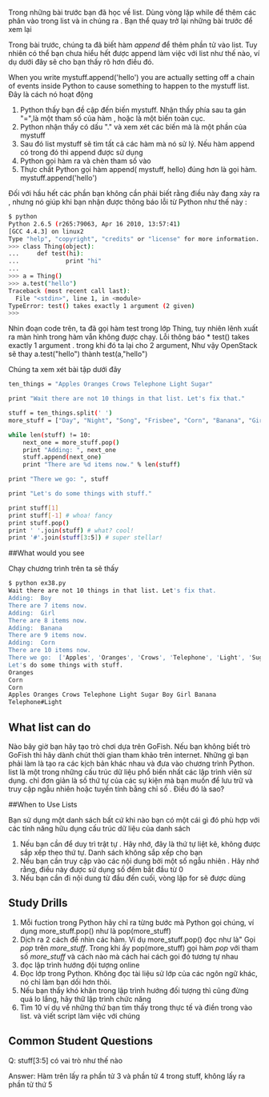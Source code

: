 Trong những bài trước bạn đã học về list. Dùng vòng lặp while để thêm các phân vào trong list và in chúng ra . Bạn thể quay trở lại những bài trước để xem lại

Trong bài trước, chúng ta đã biết hàm *append* để thêm phần tử vào list. Tuy nhiên có thể bạn chưa hiểu hết được append làm việc với list như thế nào, ví dụ dưới đây sẽ cho bạn thấy rõ hơn điều đó.

When you write mystuff.append('hello') you are actually setting off a chain of events inside Python to cause something to happen to the mystuff list. Đây là cách nó hoạt động

1. Python thấy bạn đề cập đến biến mystuff. Nhận thấy phía sau ta gán "=",là một tham số của hàm , hoặc là một biến toàn cục.
2. Python nhận thấy có dấu "." và xem xét các biến mà là một phần của mystuff
3. Sau đó  list mystuff sẽ tìm tất cả các hàm mà nó sử lý. Nếu hàm append có trong đó thì append được sử dụng
4. Python gọi hàm ra và chèn tham số vào  
5. Thực chất Python gọi hàm append( mystuff, hello) đúng hơn là gọi hàm. mystuff.append('hello')

Đối với hầu hết các phần bạn không cần phải biết rằng điều này đang xảy ra , nhưng nó giúp khi bạn nhận được thông báo lỗi từ Python như thế này :

```sh
$ python
Python 2.6.5 (r265:79063, Apr 16 2010, 13:57:41)
[GCC 4.4.3] on linux2
Type "help", "copyright", "credits" or "license" for more information.
>>> class Thing(object):
...     def test(hi):
...             print "hi"
...
>>> a = Thing()
>>> a.test("hello")
Traceback (most recent call last):
  File "<stdin>", line 1, in <module>
TypeError: test() takes exactly 1 argument (2 given)
>>>


```

Nhìn đoạn code trên, ta đã gọi hàm test trong lớp Thing, tuy nhiên lênh xuất ra màn hình trong hàm vẫn không được chạy. Lỗi thông báo * test() takes exactly 1 argument . trong khi đó ta lại cho 2 argument, Như vậy OpenStack sẽ thay 
a.test("hello") thành test(a,"hello")

Chúng ta xem xét bài tập dưới đây

```sh
ten_things = "Apples Oranges Crows Telephone Light Sugar"

print "Wait there are not 10 things in that list. Let's fix that."

stuff = ten_things.split(' ')
more_stuff = ["Day", "Night", "Song", "Frisbee", "Corn", "Banana", "Girl", "Boy"]

while len(stuff) != 10:
    next_one = more_stuff.pop()
    print "Adding: ", next_one
    stuff.append(next_one)
    print "There are %d items now." % len(stuff)

print "There we go: ", stuff

print "Let's do some things with stuff."

print stuff[1]
print stuff[-1] # whoa! fancy
print stuff.pop()
print ' '.join(stuff) # what? cool!
print '#'.join(stuff[3:5]) # super stellar!
```

##What would you see

Chạy chương trình trên ta sẽ thấy 
```sh
$ python ex38.py
Wait there are not 10 things in that list. Let's fix that.
Adding:  Boy
There are 7 items now.
Adding:  Girl
There are 8 items now.
Adding:  Banana
There are 9 items now.
Adding:  Corn
There are 10 items now.
There we go:  ['Apples', 'Oranges', 'Crows', 'Telephone', 'Light', 'Sugar', 'Boy', 'Girl', 'Banana', 'Corn']
Let's do some things with stuff.
Oranges
Corn
Corn
Apples Oranges Crows Telephone Light Sugar Boy Girl Banana
Telephone#Light
```

## What list can do

Nào bây giờ bạn hãy tạo  trò chơi dựa trên GoFish. Nếu bạn không biết trò GoFish thì hãy dành chút thời 
gian tham khảo trên internet. Những gì bạn phải làm là tạo ra các kịch bản khác nhau và đưa vào chương
trình Python. list là một trong những cấu trúc dữ liệu phổ biến nhất các lập trình viên sử dụng. chỉ đơn giản là số thứ tự của các sự kiện mà bạn muốn để lưu trữ và truy cập ngẫu nhiên hoặc tuyến tính bằng chỉ số . Điều đó là sao?

##When to Use Lists

Bạn sử dụng một danh sách bất cứ khi nào bạn có một cái gì đó phù hợp với các tính năng hữu dụng cấu trúc dữ liệu của danh sách

1. Nếu bạn cần để duy trì trật tự . Hãy nhớ, đây là thứ tự liệt kê, không được sắp xếp theo thứ tự. Danh sách không sắp xếp cho bạn 
2. Nếu bạn cần truy cập vào các nội dung bởi một số ngẫu nhiên . Hãy nhớ rằng, điều này được sử dụng số đếm bắt đầu từ 0
3. Nếu bạn cần đi nội dung từ đầu đến cuối, vòng lặp for sẽ được dùng

## Study Drills

1. Mỗi fuction trong Python hãy chỉ ra từng bước mà Python gọi chúng, ví dụng more_stuff.pop() như là pop(more_stuff)
2. Dịch ra 2 cách để nhìn các hàm. Ví dụ more_stuff.pop() đọc như là" Gọi *pop* trên *more_stuff*. Trong khi ấy pop(more_stuff) gọi hàm *pop* với tham số *more_stuff* và cách nào mà cách hai cách gọi đó tương tự nhau
3. đọc lập trình hướng đội tượng online
4. Đọc lớp trong Python. Không đọc tài liệu sử lớp của các ngôn ngữ khác, nó chỉ làm bạn dối hơn thôi.
5. Nếu bạn thấy khó khăn trong lập trình hướng đối tượng thì cũng đừng quá lo lắng, hãy thữ lập trình chức năng
6. Tìm 10 ví dụ về những thứ bạn tìm thấy trong thực tế và điền trong vào list. và viết script làm việc với chúng

## Common Student Questions
Q: stuff[3:5] có vai trò như thế nào

Answer: Hàm trên lấy ra phần tử 3 và phần tử 4 trong stuff, không lấy ra phần tử thứ 5

